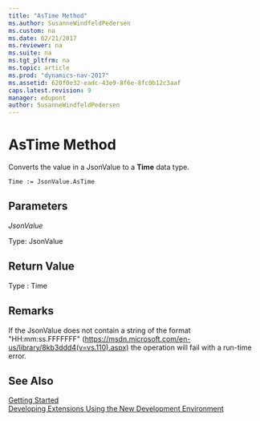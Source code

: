 ```yaml
---
title: "AsTime Method"
ms.author: SusanneWindfeldPedersen
ms.custom: na
ms.date: 02/21/2017
ms.reviewer: na
ms.suite: na
ms.tgt_pltfrm: na
ms.topic: article
ms.prod: "dynamics-nav-2017"
ms.assetid: 620f0e32-eadc-43e9-8f6e-8fc0b12c3aaf
caps.latest.revision: 9
manager: edupont
author: SusanneWindfeldPedersen
---
```


# AsTime Method

Converts the value in a JsonValue to a **Time** data type.

```
Time := JsonValue.AsTime
```

## Parameters
*JsonValue*

Type: JsonValue

## Return Value
Type : Time

## Remarks
If the JsonValue does not contain a string of the format "HH:mm:ss.FFFFFFF" (https://msdn.microsoft.com/en-us/library/8kb3ddd4(v=vs.110).aspx) the operation will fail with a run-time error.

<!-- //TODO:Link to example about custom parsing.-->

## See Also
[Getting Started](newdev-get-started.md)  
[Developing Extensions Using the New Development Environment](newdev-dev-overview.md)
